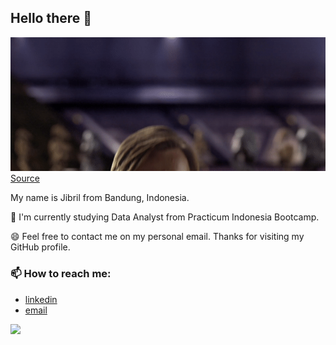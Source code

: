 ## Hello there 👋

![](/MeagerHardtofindAlbertosaurus-size_restricted.gif)  
[Source](https://gfycat.com/meagerhardtofindalbertosaurus-hello-there-star-wars-prequelmemes)

My name is Jibril from Bandung, Indonesia. 

🌱 I'm currently studying Data Analyst from Practicum Indonesia Bootcamp. 

😄 Feel free to contact me on my personal email. Thanks for visiting my GitHub profile.

### 📫 How to reach me:
- [linkedin](https://www.linkedin.com/in/mjibrilhandoyo/)
- [email](mailto:jibrilhandoyo@gmail.com)


![](https://komarev.com/ghpvc/?username=ShirotaT)

<!--
**ShirotaT/ShirotaT** is a ✨ _special_ ✨ repository because its `README.md` (this file) appears on your GitHub profile.

Here are some ideas to get you started:

- 🔭 I’m currently working on ...
- 🌱 I’m currently learning ...
- 👯 I’m looking to collaborate on ...
- 🤔 I’m looking for help with ...
- 💬 Ask me about ...
- 📫 How to reach me: ...
- 😄 Pronouns: ...
- ⚡ Fun fact: ...
-->
